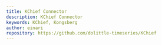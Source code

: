 ```yaml
---
title: KChief Connector
description: KChief Connector
keywords: KChief, Kongsberg
author: einari
repository: https://github.com/dolittle-timeseries/KChief
---
```

